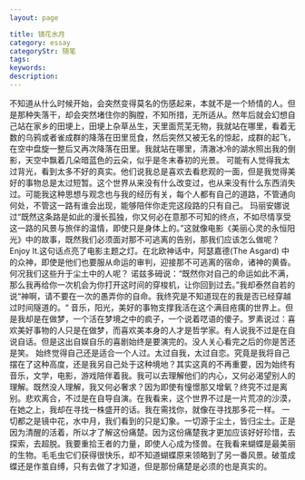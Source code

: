 ```yaml
---
layout: page

title: 镜花水月
category: essay
categoryStr: 随笔
tags: 
keywords:
description: 
---
```


不知道从什么时候开始，会突然变得莫名的伤感起来，本就不是一个矫情的人。但是那种失落干，却会突然堵住你的胸膛，不知所措，无所适从。然年后就会幻想自己站在家乡的田埂上，田埂上杂草丛生，天里面荒芜无物，我就站在哪里，看着无数的乌鸦或者雀成群的降落在田里觅食，然后突然又被无名的惊起，成群的起飞，在空中盘旋一整后又再次降落在田里。我就站在哪里，清澈冰冷的湖水照出我的倒影，天空中飘着几朵暗蓝色的云朵，似乎是冬末春初的光景。
可能有人觉得我太过背光，看到太多不好的真实。他们说我总是喜欢去看悲观的一面，但是我觉得美好的事物总是太过短暂。这个世界从来没有什么改变过，也从来没有什么东西消失过。可能我这种思想与观念也与我的经历有关，每个人都有自己的道路，不管通向何处，不管这一路有谁会出现，能够陪伴你走完这段路的只有自己。
玛丽安娜说过“既然这条路是如此的漫长孤独，你又何必在意那不可知的终点，不如尽情享受这一路的风景与旅伴的温情，即使只是身体上的。”这就像电影《美丽心灵的永恒阳光》中的故事，既然我们必须面对那不可逃离的告别，那我们应该怎么做呢？Enjoy  It.这句话点亮了电影主题之灯。在北欧神话中，阿瑟嘉德(The Asgard) 中的众神，即使是他们也要服从命运的审判，迎接那不可逃离的宿命，诸神的黄昏。何况我们这些升于尘土中的人呢？
诺兹多砪说：“既然你对自己的命运如此不满，那么我再给你一次机会为你打开这时间的穿梭机，让你回到过去。”我却泰然自若的说“神啊，请不要在一次的愚弄你的自命。我终究是不知道现在的我是否已经穿越过时间隧道的。“
音乐，阳光，美好的事物支撑我活在这个满目疮痍的世界上。但是我却是在做梦，一个活在梦境之中的疯子，一个说着呓语的傻子。罗素说过：喜欢美好事物的人只是在做梦，而喜欢美本身的人才是哲学家。有人说我不过是在自说自话。但是这出自娱自乐的喜剧始终是要演完的。没人关心看完之后的你是苦还是笑。
始终觉得自己还是适合一个人过。太过自我，太过自恋。究竟是我将自己摆在了这种高度，还是我另自己处于这种境地？其实这真的不再重要，因为始终有音乐，文学，电影，游戏陪伴着我。我可以去理解他们的内心，又何必渴望别人的理解。既然没人理解，我又何必奢求？因为即使有憧憬那又增氧？终究不过是离别。悲欢离合，不过是在自导自演。在我看来，这个世界不过是一片荒凉的沙漠，在她之上，我却在寻找一株盛开的话。我在需找你，就像在寻找那多花一样。
一切都之是镜中花，水中月，我们看到的只是幻象。一切源于尘土，皆归尘土。正是因为清醒的活着，所以才了解这份痛楚。因为这份痛楚我才更加应该好好珍惜，去探索，去超脱。我要重拾王者的力量，即使人心成为怪兽。在我看来蝴蝶是最美丽的生物。毛毛虫它们获得很快乐，却不知道蝴蝶原来领略到了另一番风景。破茧成蝶还是作茧自缚，只有去做了才知道，但是那份痛楚是必须的也是真实的。